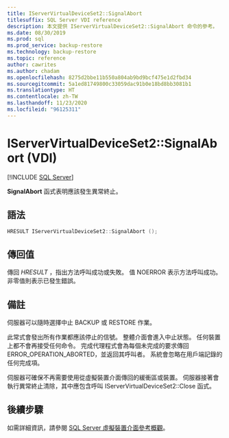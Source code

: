 ```yaml
---
title: IServerVirtualDeviceSet2::SignalAbort
titlesuffix: SQL Server VDI reference
description: 本文提供 IServerVirtualDeviceSet2::SignalAbort 命令的參考。
ms.date: 08/30/2019
ms.prod: sql
ms.prod_service: backup-restore
ms.technology: backup-restore
ms.topic: reference
author: cawrites
ms.author: chadam
ms.openlocfilehash: 8275d2bbe11b550a804ab9bd9bcf475e1d2fbd34
ms.sourcegitcommit: 5a1ed81749800c33059dac91b0e18bd8bb3081b1
ms.translationtype: HT
ms.contentlocale: zh-TW
ms.lasthandoff: 11/23/2020
ms.locfileid: "96125311"
---
```

# <a name="iservervirtualdeviceset2signalabort-vdi"></a>IServerVirtualDeviceSet2::SignalAbort (VDI)

[!INCLUDE [SQL Server](../../../includes/applies-to-version/sqlserver.md)]

**SignalAbort** 函式表明應該發生異常終止。

## <a name="syntax"></a>語法

```c
HRESULT IServerVirtualDeviceSet2::SignalAbort ();
```

## <a name="return-value"></a>傳回值

傳回 *HRESULT* ，指出方法呼叫成功或失敗。 值 NOERROR 表示方法呼叫成功。 非零值則表示已發生錯誤。

## <a name="remarks"></a>備註

伺服器可以隨時選擇中止 BACKUP 或 RESTORE 作業。

此常式會發出所有作業都應該停止的信號。 整體介面會進入中止狀態。 任何裝置上都不會再接受任何命令。 完成代理程式會為每個未完成的要求傳回 ERROR_OPERATION_ABORTED，並返回其呼叫者。 系統會忽略在用戶端記錄的任何完成項。

伺服器可確保不再需要使用從虛擬裝置介面傳回的緩衝區或裝置。 伺服器接著會執行異常終止清除，其中應包含呼叫 IServerVirtualDeviceSet2::Close 函式。

## <a name="next-steps"></a>後續步驟

如需詳細資訊，請參閱 [SQL Server 虛擬裝置介面參考概觀](reference-virtual-device-interface.md)。